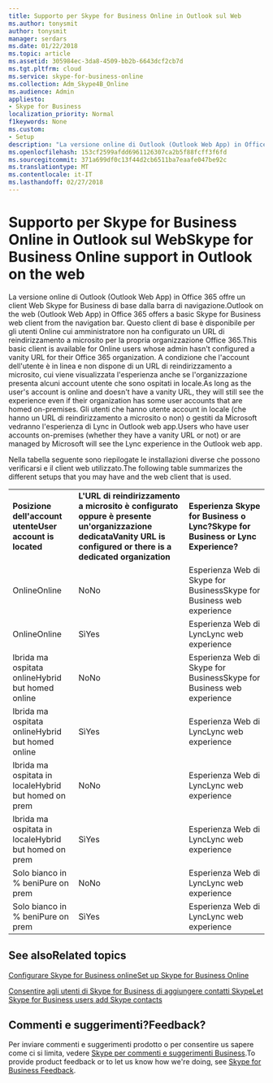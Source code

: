 ```yaml
---
title: Supporto per Skype for Business Online in Outlook sul Web
ms.author: tonysmit
author: tonysmit
manager: serdars
ms.date: 01/22/2018
ms.topic: article
ms.assetid: 305984ec-3da8-4509-bb2b-6643dcf2cb7d
ms.tgt.pltfrm: cloud
ms.service: skype-for-business-online
ms.collection: Adm_Skype4B_Online
ms.audience: Admin
appliesto:
- Skype for Business
localization_priority: Normal
f1keywords: None
ms.custom:
- Setup
description: "La versione online di Outlook (Outlook Web App) in Office 365 offre un client Web Skype for Business di base dalla barra di navigazione. Questo client di base è disponibile per gli utenti Online cui amministratore non ha configurato un URL di reindirizzamento a microsito per la propria organizzazione Office 365. A condizione che l'account dell'utente è in linea e non dispone di un URL di reindirizzamento a microsito, cui viene visualizzata l'esperienza anche se l'organizzazione presenta alcuni account utente che sono ospitati in locale. Gli utenti che hanno utente account in locale (che hanno un URL di reindirizzamento a microsito o non) o gestiti da Microsoft vedranno l'esperienza di Lync in Outlook web app."
ms.openlocfilehash: 153cf2599afdd6961126307ca2b5f88fcff3f6fd
ms.sourcegitcommit: 371a699df0c13f44d2cb6511ba7eaafe047be92c
ms.translationtype: MT
ms.contentlocale: it-IT
ms.lasthandoff: 02/27/2018
---
```

# <a name="skype-for-business-online-support-in-outlook-on-the-web"></a><span data-ttu-id="5cf44-106">Supporto per Skype for Business Online in Outlook sul Web</span><span class="sxs-lookup"><span data-stu-id="5cf44-106">Skype for Business Online support in Outlook on the web</span></span>

<span data-ttu-id="5cf44-107">La versione online di Outlook (Outlook Web App) in Office 365 offre un client Web Skype for Business di base dalla barra di navigazione.</span><span class="sxs-lookup"><span data-stu-id="5cf44-107">Outlook on the web (Outlook Web App) in Office 365 offers a basic Skype for Business web client from the navigation bar.</span></span> <span data-ttu-id="5cf44-108">Questo client di base è disponibile per gli utenti Online cui amministratore non ha configurato un URL di reindirizzamento a microsito per la propria organizzazione Office 365.</span><span class="sxs-lookup"><span data-stu-id="5cf44-108">This basic client is available for Online users whose admin hasn't configured a vanity URL for their Office 365 organization.</span></span> <span data-ttu-id="5cf44-109">A condizione che l'account dell'utente è in linea e non dispone di un URL di reindirizzamento a microsito, cui viene visualizzata l'esperienza anche se l'organizzazione presenta alcuni account utente che sono ospitati in locale.</span><span class="sxs-lookup"><span data-stu-id="5cf44-109">As long as the user's account is online and doesn't have a vanity URL, they will still see the experience even if their organization has some user accounts that are homed on-premises.</span></span> <span data-ttu-id="5cf44-110">Gli utenti che hanno utente account in locale (che hanno un URL di reindirizzamento a microsito o non) o gestiti da Microsoft vedranno l'esperienza di Lync in Outlook web app.</span><span class="sxs-lookup"><span data-stu-id="5cf44-110">Users who have user accounts on-premises (whether they have a vanity URL or not) or are managed by Microsoft will see the Lync experience in the Outlook web app.</span></span>
  
<span data-ttu-id="5cf44-111">Nella tabella seguente sono riepilogate le installazioni diverse che possono verificarsi e il client web utilizzato.</span><span class="sxs-lookup"><span data-stu-id="5cf44-111">The following table summarizes the different setups that you may have and the web client that is used.</span></span>
  
||||
|:-----|:-----|:-----|
|<span data-ttu-id="5cf44-112">**Posizione dell'account utente**</span><span class="sxs-lookup"><span data-stu-id="5cf44-112">**User account is located**</span></span> <br/> |<span data-ttu-id="5cf44-113">**L'URL di reindirizzamento a microsito è configurato oppure è presente un'organizzazione dedicata**</span><span class="sxs-lookup"><span data-stu-id="5cf44-113">**Vanity URL is configured or there is a dedicated organization**</span></span> <br/> |<span data-ttu-id="5cf44-114">**Esperienza Skype for Business o Lync?**</span><span class="sxs-lookup"><span data-stu-id="5cf44-114">**Skype for Business or Lync Experience?**</span></span> <br/> |
|<span data-ttu-id="5cf44-115">Online</span><span class="sxs-lookup"><span data-stu-id="5cf44-115">Online</span></span>  <br/> |<span data-ttu-id="5cf44-116">No</span><span class="sxs-lookup"><span data-stu-id="5cf44-116">No</span></span>  <br/> |<span data-ttu-id="5cf44-117">Esperienza Web di Skype for Business</span><span class="sxs-lookup"><span data-stu-id="5cf44-117">Skype for Business web experience</span></span>  <br/> |
|<span data-ttu-id="5cf44-118">Online</span><span class="sxs-lookup"><span data-stu-id="5cf44-118">Online</span></span>  <br/> |<span data-ttu-id="5cf44-119">Sì</span><span class="sxs-lookup"><span data-stu-id="5cf44-119">Yes</span></span>  <br/> |<span data-ttu-id="5cf44-120">Esperienza Web di Lync</span><span class="sxs-lookup"><span data-stu-id="5cf44-120">Lync web experience</span></span>  <br/> |
|<span data-ttu-id="5cf44-121">Ibrida ma ospitata online</span><span class="sxs-lookup"><span data-stu-id="5cf44-121">Hybrid but homed online</span></span>  <br/> |<span data-ttu-id="5cf44-122">No</span><span class="sxs-lookup"><span data-stu-id="5cf44-122">No</span></span>  <br/> |<span data-ttu-id="5cf44-123">Esperienza Web di Skype for Business</span><span class="sxs-lookup"><span data-stu-id="5cf44-123">Skype for Business web experience</span></span>  <br/> |
|<span data-ttu-id="5cf44-124">Ibrida ma ospitata online</span><span class="sxs-lookup"><span data-stu-id="5cf44-124">Hybrid but homed online</span></span>  <br/> |<span data-ttu-id="5cf44-125">Sì</span><span class="sxs-lookup"><span data-stu-id="5cf44-125">Yes</span></span>  <br/> |<span data-ttu-id="5cf44-126">Esperienza Web di Lync</span><span class="sxs-lookup"><span data-stu-id="5cf44-126">Lync web experience</span></span>  <br/> |
|<span data-ttu-id="5cf44-127">Ibrida ma ospitata in locale</span><span class="sxs-lookup"><span data-stu-id="5cf44-127">Hybrid but homed on prem</span></span>  <br/> |<span data-ttu-id="5cf44-128">No</span><span class="sxs-lookup"><span data-stu-id="5cf44-128">No</span></span>  <br/> |<span data-ttu-id="5cf44-129">Esperienza Web di Lync</span><span class="sxs-lookup"><span data-stu-id="5cf44-129">Lync web experience</span></span>  <br/> |
|<span data-ttu-id="5cf44-130">Ibrida ma ospitata in locale</span><span class="sxs-lookup"><span data-stu-id="5cf44-130">Hybrid but homed on prem</span></span>  <br/> |<span data-ttu-id="5cf44-131">Sì</span><span class="sxs-lookup"><span data-stu-id="5cf44-131">Yes</span></span>  <br/> |<span data-ttu-id="5cf44-132">Esperienza Web di Lync</span><span class="sxs-lookup"><span data-stu-id="5cf44-132">Lync web experience</span></span>  <br/> |
|<span data-ttu-id="5cf44-133">Solo bianco in % beni</span><span class="sxs-lookup"><span data-stu-id="5cf44-133">Pure on prem</span></span>  <br/> |<span data-ttu-id="5cf44-134">No</span><span class="sxs-lookup"><span data-stu-id="5cf44-134">No</span></span>  <br/> |<span data-ttu-id="5cf44-135">Esperienza Web di Lync</span><span class="sxs-lookup"><span data-stu-id="5cf44-135">Lync web experience</span></span>  <br/> |
|<span data-ttu-id="5cf44-136">Solo bianco in % beni</span><span class="sxs-lookup"><span data-stu-id="5cf44-136">Pure on prem</span></span>  <br/> |<span data-ttu-id="5cf44-137">Sì</span><span class="sxs-lookup"><span data-stu-id="5cf44-137">Yes</span></span>  <br/> |<span data-ttu-id="5cf44-138">Esperienza Web di Lync</span><span class="sxs-lookup"><span data-stu-id="5cf44-138">Lync web experience</span></span>  <br/> |
   

## <a name="related-topics"></a><span data-ttu-id="5cf44-139">See also</span><span class="sxs-lookup"><span data-stu-id="5cf44-139">Related topics</span></span>
[<span data-ttu-id="5cf44-140">Configurare Skype for Business online</span><span class="sxs-lookup"><span data-stu-id="5cf44-140">Set up Skype for Business Online</span></span>](set-up-skype-for-business-online.md)

[<span data-ttu-id="5cf44-141">Consentire agli utenti di Skype for Business di aggiungere contatti Skype</span><span class="sxs-lookup"><span data-stu-id="5cf44-141">Let Skype for Business users add Skype contacts</span></span>](let-skype-for-business-users-add-skype-contacts.md)

## <a name="feedback"></a><span data-ttu-id="5cf44-142">Commenti e suggerimenti?</span><span class="sxs-lookup"><span data-stu-id="5cf44-142">Feedback?</span></span>
<span data-ttu-id="5cf44-143">Per inviare commenti e suggerimenti prodotto o per consentire us sapere come ci si limita, vedere [Skype per commenti e suggerimenti Business](https://www.skypefeedback.com).</span><span class="sxs-lookup"><span data-stu-id="5cf44-143">To provide product feedback or to let us know how we're doing, see [Skype for Business Feedback](https://www.skypefeedback.com).</span></span>